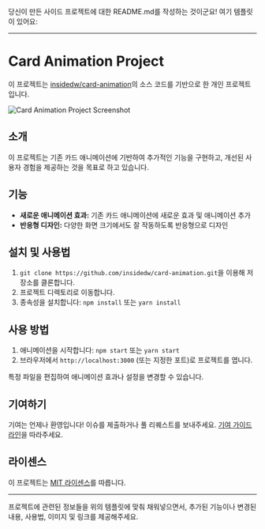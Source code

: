 당신이 만든 사이드 프로젝트에 대한 README.md를 작성하는 것이군요! 여기 템플릿이 있어요:

---

# Card Animation Project

이 프로젝트는 [insidedw/card-animation](https://github.com/insidedw/card-animation)의 소스 코드를 기반으로 한 개인 프로젝트입니다.

![Card Animation Project Screenshot](https://ik.imagekit.io/crso3ztbifq/card-animation_VUgdHRzcw.PNG?updatedAt=1703382726214)

## 소개

이 프로젝트는 기존 카드 애니메이션에 기반하여 추가적인 기능을 구현하고, 개선된 사용자 경험을 제공하는 것을 목표로 하고 있습니다.

## 기능

- **새로운 애니메이션 효과:** 기존 카드 애니메이션에 새로운 효과 및 애니메이션 추가
- **반응형 디자인:** 다양한 화면 크기에서도 잘 작동하도록 반응형으로 디자인

## 설치 및 사용법

1. `git clone https://github.com/insidedw/card-animation.git`을 이용해 저장소를 클론합니다.
2. 프로젝트 디렉토리로 이동합니다.
3. 종속성을 설치합니다: `npm install` 또는 `yarn install`

## 사용 방법

1. 애니메이션을 시작합니다: `npm start` 또는 `yarn start`
2. 브라우저에서 `http://localhost:3000` (또는 지정한 포트)로 프로젝트를 엽니다.

특정 파일을 편집하여 애니메이션 효과나 설정을 변경할 수 있습니다.

## 기여하기

기여는 언제나 환영입니다! 이슈를 제출하거나 풀 리퀘스트를 보내주세요. [기여 가이드라인](CONTRIBUTING.md)을 따라주세요.

## 라이센스

이 프로젝트는 [MIT 라이센스](LICENSE)를 따릅니다.

---

프로젝트에 관련된 정보들을 위의 템플릿에 맞춰 채워넣으면서, 추가된 기능이나 변경된 내용, 사용법, 이미지 및 링크를 제공해주세요.
